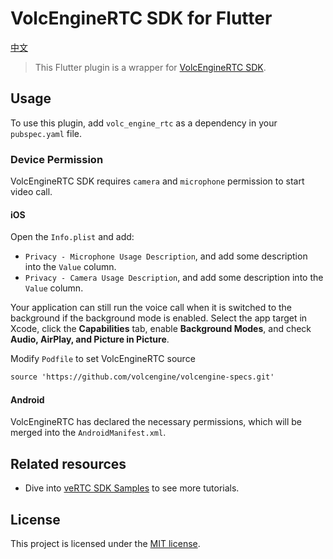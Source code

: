 # VolcEngineRTC SDK for Flutter

[中文](https://github.com/volcengine/VolcEngineRTC_Flutter_SDK/blob/master/README.zh_CN.md)

> This Flutter plugin is a wrapper for [VolcEngineRTC SDK](https://www.volcengine.com/product/veRTC).

## Usage

To use this plugin, add `volc_engine_rtc` as a dependency in your `pubspec.yaml` file.

### Device Permission

VolcEngineRTC SDK requires `camera` and `microphone` permission to start video call.

#### iOS

Open the `Info.plist` and add:

- `Privacy - Microphone Usage Description`, and add some description into the `Value` column.
- `Privacy - Camera Usage Description`, and add some description into the `Value` column.

Your application can still run the voice call when it is switched to the background if the background mode is enabled. Select the app target in Xcode, click the **Capabilities** tab, enable **Background Modes**, and check **Audio, AirPlay, and Picture in Picture**.

Modify `Podfile` to set VolcEngineRTC source

```xml
source 'https://github.com/volcengine/volcengine-specs.git'
```

#### Android

VolcEngineRTC has declared the necessary permissions, which will be merged into the `AndroidManifest.xml`.

## Related resources

- Dive into [veRTC SDK Samples](https://github.com/volcengine/VolcEngineRTC) to see more tutorials.

## License

This project is licensed under the [MIT license](https://github.com/volcengine/VolcEngineRTC_Flutter_SDK/blob/master/LICENSE).
